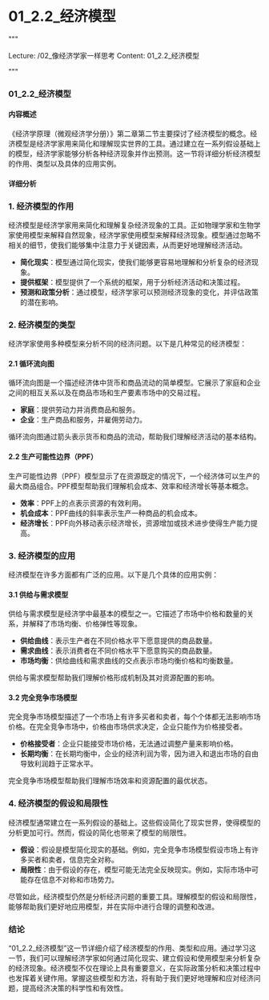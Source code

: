# 01_2.2_经济模型

"""

Lecture: /02_像经济学家一样思考
Content: 01_2.2_经济模型

"""

### 01_2.2_经济模型

#### 内容概述

《经济学原理（微观经济学分册）》第二章第二节主要探讨了经济模型的概念。经济模型是经济学家用来简化和理解现实世界的工具。通过建立在一系列假设基础上的模型，经济学家能够分析各种经济现象并作出预测。这一节将详细分析经济模型的作用、类型以及具体的应用实例。

#### 详细分析

### 1. 经济模型的作用

经济模型是经济学家用来简化和理解复杂经济现象的工具。正如物理学家和生物学家使用模型来解释自然现象，经济学家使用模型来解释经济现象。模型通过忽略不相关的细节，使我们能够集中注意力于关键因素，从而更好地理解经济活动。

- **简化现实**：模型通过简化现实，使我们能够更容易地理解和分析复杂的经济现象。
- **提供框架**：模型提供了一个系统的框架，用于分析经济活动和决策过程。
- **预测和政策分析**：通过模型，经济学家可以预测经济现象的变化，并评估政策的潜在影响。

### 2. 经济模型的类型

经济学家使用多种模型来分析不同的经济问题。以下是几种常见的经济模型：

#### 2.1 循环流向图

循环流向图是一个描述经济体中货币和商品流动的简单模型。它展示了家庭和企业之间的相互关系以及在商品市场和生产要素市场中的交易过程。

- **家庭**：提供劳动力并消费商品和服务。
- **企业**：生产商品和服务，并雇佣劳动力。

循环流向图通过箭头表示货币和商品的流动，帮助我们理解经济活动的基本结构。

#### 2.2 生产可能性边界（PPF）

生产可能性边界（PPF）模型显示了在资源既定的情况下，一个经济体可以生产的最大商品组合。PPF模型帮助我们理解机会成本、效率和经济增长等基本概念。

- **效率**：PPF上的点表示资源的有效利用。
- **机会成本**：PPF曲线的斜率表示生产一种商品的机会成本。
- **经济增长**：PPF向外移动表示经济增长，资源增加或技术进步使得生产能力提高。

### 3. 经济模型的应用

经济模型在许多方面都有广泛的应用。以下是几个具体的应用实例：

#### 3.1 供给与需求模型

供给与需求模型是经济学中最基本的模型之一。它描述了市场中价格和数量的关系，并解释了市场均衡、价格弹性等现象。

- **供给曲线**：表示生产者在不同价格水平下愿意提供的商品数量。
- **需求曲线**：表示消费者在不同价格水平下愿意购买的商品数量。
- **市场均衡**：供给曲线和需求曲线的交点表示市场均衡价格和均衡数量。

供给与需求模型帮助我们理解价格形成机制及其对资源配置的影响。

#### 3.2 完全竞争市场模型

完全竞争市场模型描述了一个市场上有许多买者和卖者，每个个体都无法影响市场价格。在完全竞争市场中，价格由市场供求决定，企业只能作为价格接受者。

- **价格接受者**：企业只能接受市场价格，无法通过调整产量来影响价格。
- **长期均衡**：在长期均衡中，企业的经济利润为零，因为进入和退出市场的自由导致利润趋于正常水平。

完全竞争市场模型帮助我们理解市场效率和资源配置的最优状态。

### 4. 经济模型的假设和局限性

经济模型通常建立在一系列假设的基础上。这些假设简化了现实世界，使得模型的分析更加可行。然而，假设的简化也带来了模型的局限性。

- **假设**：假设是模型简化现实的基础。例如，完全竞争市场模型假设市场上有许多买者和卖者，信息完全对称。
- **局限性**：由于假设的存在，模型可能无法完全反映现实。例如，实际市场中可能存在信息不对称和市场势力。

尽管如此，经济模型仍然是分析经济问题的重要工具。理解模型的假设和局限性，能够帮助我们更好地应用模型，并在实际中进行合理的调整和改进。

### 结论

“01_2.2_经济模型”这一节详细介绍了经济模型的作用、类型和应用。通过学习这一节，我们可以理解经济学家如何通过简化现实、建立假设和使用模型来分析复杂的经济现象。经济模型不仅在理论上具有重要意义，在实际政策分析和决策过程中也发挥着关键作用。掌握这些模型和方法，将有助于我们更好地理解和应对经济问题，提高经济决策的科学性和有效性。